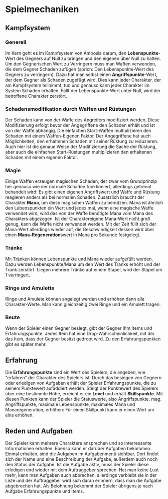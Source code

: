 # Spielmechaniken

## Kampfsystem

### Generell

Im Kern geht es im Kampfsystem von Ambosia darum, den **Lebenspunkte**-Wert des Gegners auf Null zu
bringen und den eigenen über Null zu halten. Um den Gegnerischen Wert zu Verringern muss man Waffen
verwenden, die dem Gegner Schaden zufügen (sprich: Den Lebenspunkte-Wert des Gegners zu verringern).
Dazu hat man selbst einen **Angriffspunkte**-Wert, der dem Gegner als Schaden zugefügt wird.
Dies kann jeder Charakter, der am Kampfsystem teilnimmt, tun und genauso kann jeder Charakter im
System Schaden erhalten. Fällt der Lebenspunkte-Wert unter Null, wird der betroffene Charakter
zerstört.

### Schadensmodifikation durch Waffen und Rüstungen

Der Schaden kann von der Waffe des Angreifers modifiziert werden. Diese Modifizierung erfolgt bevor
der Angegriffene den Schaden erhält und ist von der Waffe abhängig. Die einfachen Start-Waffen multiplizieren
den Schaden mit einem Waffen-Eigenen Faktor.
Der Angegriffene hat auch Möglichkeiten, den erhaltenen Schaden mit seiner Rüstung  zu reduzieren.
Auch hier ist die genaue Weise der Modifizierung die Sache der Rüstung, aber auch die einfachen
Start-Rüstungen multiplizieren den erhaltenen Schaden mit einem eigenen Faktor.

### Magie

Einige Waffen erzeugen magischen Schaden, der zwar vom Grundprinzip her genauso wie der normale
Schaden funktioniert, allerdings getrennt behandelt wird: Es gibt einen eigenen Angriffswert und
Waffe und Rüstung reagieren anders als bei normalen Schaden. Zusätzlich braucht der Charakter **Mana**,
um diese magischen Waffen zu benutzen. Mana ist ähnlich den Lebenspunkten ein Wert und jedes mal,
wenn eine magische Waffe verwendet wird, wird das von der Waffe benötigte Mana vom Mana des
Charakters abgezogen. Ist der Charaktereigene Mana-Wert nicht groß genug, kann die Waffe nicht
verwendet werden. Mit der Zeit füllt sich der Mana-Wert allerdings wieder auf, die Geschwindigkeit
dessen wird über einen **Mana-Regeneration**swert in Mana pro Sekunde festgelegt.

### Tränke

Mit Tränken können Lebenspunkte und Mana wieder aufgefüllt werden. Dazu werden Lebenspunkte/Mana
um den Wert des Tranks erhöht und der Trank zerstört. Liegen mehrere Tränke auf einem Stapel, wird
der Stapel um 1 verringert.

### Ringe und Amulette

Ringe und Amulete können angelegt werden und erhöhen dann alle Charakter-Werte. Man kann gleichzeitig
zwei Ringe und ein Amulett tragen.

### Beute

Wenn der Spieler einen Gegner besiegt, gibt der Gegner ihm Items und Erfahrungspunkte. Jedes Item
hat eine Drop-Wahrscheinlichkeit, mit der das Item, dass der Gegner besitzt gedropt wird. Zu den
Erfahrungspunkten gibt es später mehr.

## Erfahrung

Die **Erfahrungspunkte** sind ein Wert des Spielers, die angeben, wie "erfahren" der Charakter des
Spielers ist. Durch das besiegen von Gegnern oder erledigen von Aufgaben erhält der Spieler
Erfahrungspunkte, die zu seinem Punktewert aufaddiert werden. Steigt der Punktewert des Spielers
über eine bestimmte Höhe, erreicht er ein **Level** und erhält **Skillspunkte**. Mit diesen Punkten
kann der Spieler die Statuswerte, also Angriffspunkte, mag. Angriffspunkte, maximale Lebenspunkte,
maximales Mana und Manaregeneration, erhöhen: Für einen Skillpunkt kann er einen Wert um eins
erhöhen.

## Reden und Aufgaben

Der Spieler kann mehrere Charaktere ansprechen und so interressante Informationen erhalten. Ebenso
kann er darüber Aufgaben bekommen. Einmal erhalten, sind die Aufgaben im Aufgabenmenü sichtbar.
Dort findet sich der Name und eine Beschreibung der Aufgabe, außerdem auch noch den Status der
Aufgabe. Ist die Aufgabe aktiv, muss der Spieler diese erledigen und wieder mit dem Auftraggeber
sprechen. Hat man keine Lust mehr, kann man Aufgaben auch abbrechen, allerdings verbleibt sie
in der Liste und der Auftraggeber wird sich daran erinnern, dass man die Aufgabe abgebrochen hat.
Als Belohnung bekommt der Spieler übrigens je nach Aufgabe Erfahrungspunkte und Items.